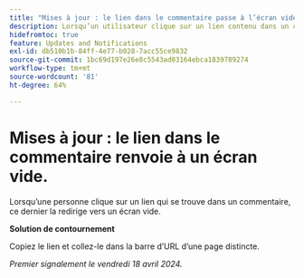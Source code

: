 ```yaml
---
title: "Mises à jour : le lien dans le commentaire passe à l’écran vide"
description: Lorsqu’un utilisateur clique sur un lien contenu dans un commentaire, le lien le dirige vers un écran vide. Une solution de contournement est disponible.
hidefromtoc: true
feature: Updates and Notifications
exl-id: db510b1b-84ff-4e77-b028-7acc55ce9832
source-git-commit: 1bc69d197e26e8c5543ad03164ebca1839789274
workflow-type: tm+mt
source-wordcount: '81'
ht-degree: 64%

---
```


# Mises à jour : le lien dans le commentaire renvoie à un écran vide.

<!--

>[!NOTE]
>
>This issue was fixed on April 25, 2024.

-->

Lorsqu’une personne clique sur un lien qui se trouve dans un commentaire, ce dernier la redirige vers un écran vide.

**Solution de contournement**

Copiez le lien et collez-le dans la barre d’URL d’une page distincte.

_Premier signalement le vendredi 18 avril 2024._
